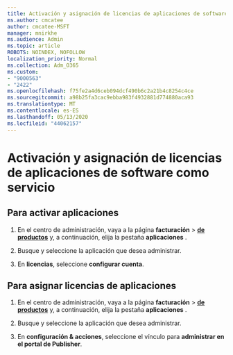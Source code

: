 ```yaml
---
title: Activación y asignación de licencias de aplicaciones de software como servicio
ms.author: cmcatee
author: cmcatee-MSFT
manager: mnirkhe
ms.audience: Admin
ms.topic: article
ROBOTS: NOINDEX, NOFOLLOW
localization_priority: Normal
ms.collection: Adm_O365
ms.custom:
- "9000563"
- "2422"
ms.openlocfilehash: f75fe2a4d6ceb094dcf490b6c2a21b4c8254c4ce
ms.sourcegitcommit: a98b25fa3cac9ebba983f4932881d774880aca93
ms.translationtype: MT
ms.contentlocale: es-ES
ms.lasthandoff: 05/13/2020
ms.locfileid: "44062157"
---
```

# <a name="activate-and-assign-software-as-a-service-app-licenses"></a>Activación y asignación de licencias de aplicaciones de software como servicio 

## <a name="to-activate-apps"></a>Para activar aplicaciones

1. En el centro de administración, vaya a la página **facturación**  >  **[de productos](https://go.microsoft.com/fwlink/p/?linkid=842054)** y, a continuación, elija la pestaña **aplicaciones** .

2. Busque y seleccione la aplicación que desea administrar.

3. En **licencias**, seleccione **configurar cuenta**.  

## <a name="to-assign-app-licenses"></a>Para asignar licencias de aplicaciones

1. En el centro de administración, vaya a la página **facturación**  >  **[de productos](https://go.microsoft.com/fwlink/p/?linkid=842054)** y, a continuación, elija la pestaña **aplicaciones** .

2. Busque y seleccione la aplicación que desea administrar.  

3. En **configuración & acciones**, seleccione el vínculo para **administrar en el portal de Publisher**.